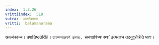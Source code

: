```yaml
---
index:  1.3.26
vrittiindex:  518
sutra:  अकर्मकाच्च
vritti:  balamanorama 
---
```


अकर्मकाच्च। उपात्तिष्ठतेरिति। `उपान्मन्त्रकरणे इत्यतः, `समवप्रविभ्यः स्थः` इत्यतश्च तदनुवृत्तेरिति भावः। 

